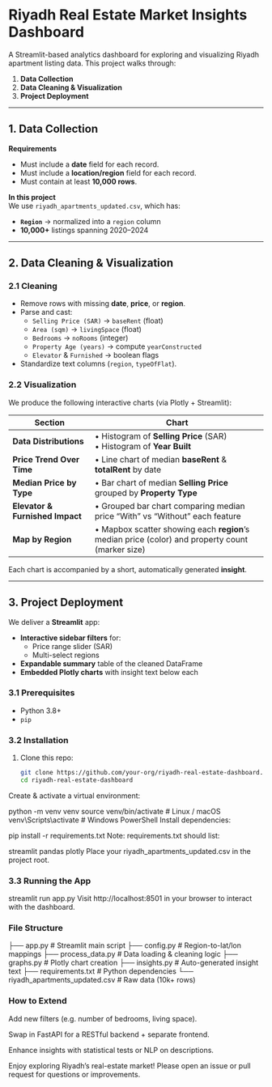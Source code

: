 # Riyadh Real Estate Market Insights Dashboard

A Streamlit-based analytics dashboard for exploring and visualizing Riyadh apartment listing data. This project walks through:

1. **Data Collection**  
2. **Data Cleaning & Visualization**  
3. **Project Deployment**

---

## 1. Data Collection

**Requirements**  
- Must include a **date** field for each record.  
- Must include a **location/region** field for each record.  
- Must contain at least **10,000 rows**.

**In this project**  
We use `riyadh_apartments_updated.csv`, which has:
- **`Region`** → normalized into a `region` column  
- **10,000+** listings spanning 2020–2024  

---

## 2. Data Cleaning & Visualization

### 2.1 Cleaning  
- Remove rows with missing **date**, **price**, or **region**.  
- Parse and cast:
  - `Selling Price (SAR)` → `baseRent` (float)  
  - `Area (sqm)` → `livingSpace` (float)  
  - `Bedrooms` → `noRooms` (integer)  
  - `Property Age (years)` → compute `yearConstructed`  
  - `Elevator` & `Furnished` → boolean flags  
- Standardize text columns (`region`, `typeOfFlat`).

### 2.2 Visualization  
We produce the following interactive charts (via Plotly + Streamlit):

| Section                         | Chart                                                                                                          |
|---------------------------------|----------------------------------------------------------------------------------------------------------------|
| **Data Distributions**          | • Histogram of **Selling Price** (SAR)<br>• Histogram of **Year Built**                                       |
| **Price Trend Over Time**       | • Line chart of median **baseRent** & **totalRent** by date                                                     |
| **Median Price by Type**        | • Bar chart of median **Selling Price** grouped by **Property Type**                                           |
| **Elevator & Furnished Impact** | • Grouped bar chart comparing median price “With” vs “Without” each feature                                   |
| **Map by Region**               | • Mapbox scatter showing each **region**’s median price (color) and property count (marker size)              |

Each chart is accompanied by a short, automatically generated **insight**.

---

## 3. Project Deployment

We deliver a **Streamlit** app:

- **Interactive sidebar filters** for:
  - Price range slider (SAR)  
  - Multi-select regions  
- **Expandable summary** table of the cleaned DataFrame  
- **Embedded Plotly charts** with insight text below each  

### 3.1 Prerequisites

- Python 3.8+  
- `pip`  

### 3.2 Installation

1. Clone this repo:
   ```bash
   git clone https://github.com/your-org/riyadh-real-estate-dashboard.git
   cd riyadh-real-estate-dashboard
Create & activate a virtual environment:


python -m venv venv
source venv/bin/activate       # Linux / macOS
venv\Scripts\activate          # Windows PowerShell
Install dependencies:

pip install -r requirements.txt
Note: requirements.txt should list:


streamlit
pandas
plotly
Place your riyadh_apartments_updated.csv in the project root.

### 3.3 Running the App

streamlit run app.py
Visit http://localhost:8501 in your browser to interact with the dashboard.

### File Structure

├── app.py               # Streamlit main script
├── config.py            # Region-to-lat/lon mappings
├── process_data.py      # Data loading & cleaning logic
├── graphs.py            # Plotly chart creation
├── insights.py          # Auto-generated insight text
├── requirements.txt     # Python dependencies
└── riyadh_apartments_updated.csv  # Raw data (10k+ rows)

### How to Extend
Add new filters (e.g. number of bedrooms, living space).

Swap in FastAPI for a RESTful backend + separate frontend.

Enhance insights with statistical tests or NLP on descriptions.

Enjoy exploring Riyadh’s real-estate market!
Please open an issue or pull request for questions or improvements.
